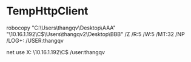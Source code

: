 # TempHttpClient
robocopy "C:\Users\thangqv\Desktop\AAA" "\\10.16.1.192\C$\Users\thangqv2\Desktop\BBB" /Z /R:5 /W:5 /MT:32 /NP /LOG+:<log-file> /USER:thangqv

net use X: \\10.16.1.192\C$ /user:thangqv <password>
